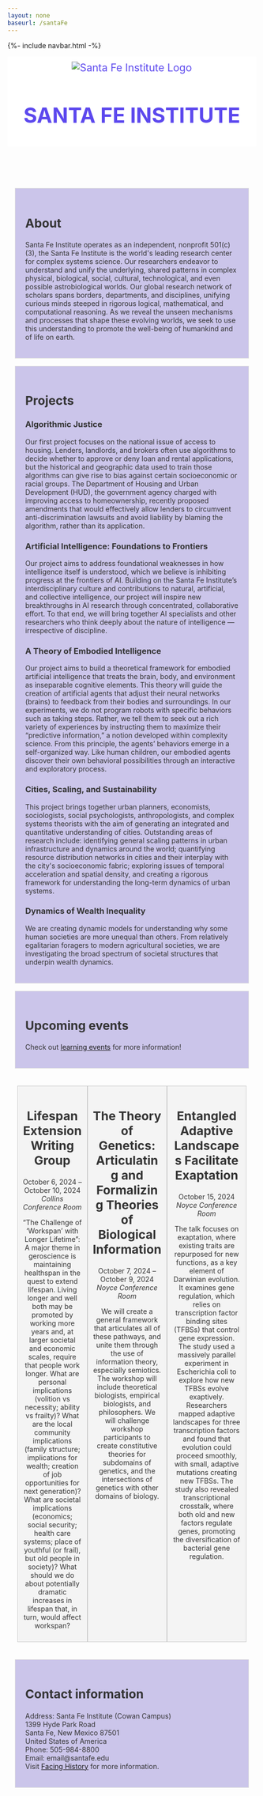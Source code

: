 ```yaml
---
layout: none
baseurl: /santaFe
---
```


{%- include navbar.html -%}

<html>
<body>
    <header>
        <a href="https://www.santafe.edu/"><img src="images/santaFe.png" alt="Santa Fe Institute Logo"></a>
        <h1><a href="https://www.santafe.edu/">SANTA FE INSTITUTE</a></h1>
    </header>
    <section id="about">
        <h2>About</h2>
        <p>Santa Fe Institute operates as an independent, nonprofit 501(c)(3), the Santa Fe Institute is the world's leading research center for complex systems science. Our researchers endeavor to understand and unify the underlying, shared patterns in complex physical, biological, social, cultural, technological, and even possible astrobiological worlds. Our global research network of scholars spans borders, departments, and disciplines, unifying curious minds steeped in rigorous logical, mathematical, and computational reasoning. As we reveal the unseen mechanisms and processes that shape these evolving worlds, we seek to use this understanding to promote the well-being of humankind and of life on earth.</p>
    </section>
    <section id="project">
        <h2>Projects</h2>
        <h3>Algorithmic Justice</h3>
        <p>Our first project focuses on the national issue of access to housing. Lenders, landlords, and brokers often use algorithms to decide whether to approve or deny loan and rental applications, but the historical and geographic data used to train those algorithms can give rise to bias against certain socioeconomic or racial groups. The Department of Housing and Urban Development (HUD), the government agency charged with improving access to homeownership, recently proposed amendments that would effectively allow lenders to circumvent anti-discrimination lawsuits and avoid liability by blaming the algorithm, rather than its application.</p>
        <h3>Artificial Intelligence: Foundations to Frontiers</h3>
        <p>Our project aims to address foundational weaknesses in how intelligence itself is understood, which we believe is inhibiting progress at the frontiers of AI. Building on the Santa Fe Institute’s interdisciplinary culture and contributions to natural, artificial, and collective intelligence, our project will inspire new breakthroughs in AI research through concentrated, collaborative effort. To that end, we will bring together AI specialists and other researchers who think deeply about the nature of intelligence — irrespective of discipline.</p>
        <h3>A Theory of Embodied Intelligence</h3>
        <p>Our project aims to build a theoretical framework for embodied artificial intelligence that treats the brain, body, and environment as inseparable cognitive elements. This theory will guide the creation of artificial agents that adjust their neural networks (brains) to feedback from their bodies and surroundings. In our experiments, we do not program robots with specific behaviors such as taking steps. Rather, we tell them to seek out a rich variety of experiences by instructing them to maximize their “predictive information,” a notion developed within complexity science. From this principle, the agents’ behaviors emerge in a self-organized way. Like human children, our embodied agents discover their own behavioral possibilities through an interactive and exploratory process.</p>
        <h3>Cities, Scaling, and Sustainability</h3>
        <p>This project brings together urban planners, economists, sociologists, social psychologists, anthropologists, and complex systems theorists with the aim of generating an integrated and quantitative understanding of cities. Outstanding areas of research include: identifying general scaling patterns in urban infrastructure and dynamics around the world; quantifying resource distribution networks in cities and their interplay with the city's socioeconomic fabric; exploring issues of temporal acceleration and spatial density, and creating a rigorous framework for understanding the long-term dynamics of urban systems.</p>
        <h3>Dynamics of Wealth Inequality</h3>
        <p>We are creating dynamic models for understanding why some human societies are more unequal than others. From relatively egalitarian foragers to modern agricultural societies, we are investigating the broad spectrum of societal structures that underpin wealth dynamics.</p>
    </section>
    <section id="events">
        <h2>Upcoming events</h2>
        <p>Check out <a href="https://www.santafe.edu/events/upcoming">learning events</a> for more information!</p>
    </section>
     <div class="flex-container">
        <div class="flex-item">
            <h2>Lifespan Extension Writing Group</h2>
            <time>October 6, 2024 – October 10, 2024</time>
            <address>Collins Conference Room</address>
            <p>“The Challenge of ‘Workspan’ with Longer Lifetime”: A major theme in geroscience is maintaining healthspan in the quest to extend lifespan. Living longer and well both may be promoted by working more years and, at larger societal and economic scales, require that people work longer. What are personal implications (volition vs necessity; ability vs frailty)? What are the local community implications (family structure; implications for wealth; creation of job opportunities for next generation)? What are societal implications (economics; social security; health care systems; place of youthful (or frail), but old people in society)? What should we do about potentially dramatic increases in lifespan that, in turn, would affect workspan? </p>
        </div>
        <div class="flex-item">
            <h2>The Theory of Genetics: Articulating and Formalizing Theories of Biological Information</h2>
            <time>October 7, 2024 – October 9, 2024</time>
            <address>Noyce Conference Room</address>
            <p>We will create a general framework that articulates all of these pathways, and unite them through the use of information theory, especially semiotics. The workshop will include theoretical biologists, empirical biologists, and philosophers. We will challenge workshop participants to create constitutive theories for subdomains of genetics, and the intersections of genetics with other domains of biology.</p>
        </div>
        <div class="flex-item">
            <h2>Entangled Adaptive Landscapes Facilitate Exaptation</h2>
            <time>October 15, 2024</time>
            <address>Noyce Conference Room</address>
            <p>The talk focuses on exaptation, where existing traits are repurposed for new functions, as a key element of Darwinian evolution. It examines gene regulation, which relies on transcription factor binding sites (TFBSs) that control gene expression. The study used a massively parallel experiment in Escherichia coli to explore how new TFBSs evolve exaptively. Researchers mapped adaptive landscapes for three transcription factors and found that evolution could proceed smoothly, with small, adaptive mutations creating new TFBSs. The study also revealed transcriptional crosstalk, where both old and new factors regulate genes, promoting the diversification of bacterial gene regulation.</p>
        </div>
    </div>
    <section>
        <h2>Contact information</h2>
        <p>Address: Santa Fe Institute (Cowan Campus) <br>
        1399 Hyde Park Road <br>
        Santa Fe, New Mexico 87501 <br>
        United States of America <br>
        Phone: 505-984-8800 <br>
        Email: email@santafe.edu <br>
        Visit <a href="https://www.facinghistory.org/">Facing History</a> for more information.
        </p>
    </section>
</body>
</html>


<style>
    @import url('https://fonts.googleapis.com/css2?family=Montserrat:wght@500&family=Poppins:wght@400;500;600;700&display=swap');<style>
    @import url('https://fonts.googleapis.com/css2?family=Montserrat:wght@500&family=Poppins:wght@400;500;600;700&display=swap');
    
    body {
        font-family: Poppins, sans-serif;
        margin: 0;
        padding: 0;
        background: ##ffffff;
    }
    header {
        background-color: white;
        text-align: center;
        padding: 10px 0;
        font-size: 1.5em;
    }
    h1 {
        color: #5c48ee;
    }
    h2{
        font-size:1.75em;
    }
    section {
        margin: 15px;
        padding: 20px;
        background: #CBC5EA;
        border: 1px solid #ddd;
        color: #333333;
    }
    footer {
        text-align: center;
        padding: 10px 0;
        background-color: #007bff;
        color: white;
    }
    .highlighted-section {
        background-color: #f4f4f4; /* Matching the body background */
        color: #333; /* Darker text */
        font-size: 1em; /* Bigger font size */
        border: none; /* Removing the border */
        margin: 15px auto;
        width: 80%;
        text-align: center;
    }
    .events-section {
        background: white;
        border: 1px solid #ddd;
        padding: 20px;
        margin: 10px;
        flex: 0 0 30%; /* Flex-grow, Flex-shrink, Flex-basis - Do not grow, do not shrink, initial basis is 30% */
        box-sizing: border-box; /* Includes padding and border in the element's total width and height */
        width: 33%;
    }
    .event {
        border-bottom: 1px solid #eee;
        padding-bottom: 10px;
        margin-bottom: 10px;
    }
    .event:last-child {
        border-bottom: none;
    }
    .event h2 {
        color: #0056b3;
    }
    .event time {
        font-style: italic;
        color: #666;
    }
    .event address {
        font-style: normal;
        color: #333;
    }
    .flex-container {
        display: flex; /* Enables flexbox */
        justify-content: space-between; /* Spreads the children with space between them */
        padding: 20px;
    }
    .flex-item {
        width: 30%; /* Adjusts each item to take up approximately one-third of the container */
        padding: 10px;
        background-color: #f4f4f4;
        border: 1px solid #ccc;
        text-align: center;
        color: #333;
    }
    header a:link, header a:visited, header a:hover, header a:active {
        color: #5c48ee; /* Keeps the text white */
        text-decoration: none; /* No underline */
    }
    .image_container {
        position: center;
        display: grid;
        grid-template-columns: repeat(2, 1fr);
        gap: 2rem;
        place-content: center;
    }
    .image_container img {
        width: 170%;
        max-width: 1000px;
        margin: auto;
        margin-top: 75px;
        margin-left: 50px;
        border-radius: 10px;
    }
</style>